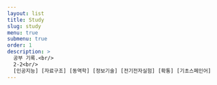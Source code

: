 ```yaml
---
layout: list
title: Study
slug: study
menu: true
submenu: true
order: 1
description: >
  공부 기록.<br/>
  2-2<br/>
  [인공지능] [자료구조] [동역학] [정보기술] [전기전자실험] [확통] [기초스페인어]
---
```

